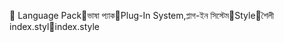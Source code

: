       Language Pack   ভাষা প্যাক   Plug-In System,   প্লাগ-ইন সিস্টেম   Style   শৈলী
   index.styl   index.style